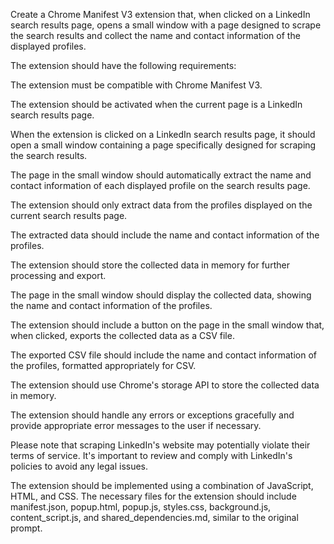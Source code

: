 Create a Chrome Manifest V3 extension that, when clicked on a LinkedIn search results page, opens a small window with a page designed to scrape the search results and collect the name and contact information of the displayed profiles.

The extension should have the following requirements:

The extension must be compatible with Chrome Manifest V3.

The extension should be activated when the current page is a LinkedIn search results page.

When the extension is clicked on a LinkedIn search results page, it should open a small window containing a page specifically designed for scraping the search results.

The page in the small window should automatically extract the name and contact information of each displayed profile on the search results page.

The extension should only extract data from the profiles displayed on the current search results page.

The extracted data should include the name and contact information of the profiles.

The extension should store the collected data in memory for further processing and export.

The page in the small window should display the collected data, showing the name and contact information of the profiles.

The extension should include a button on the page in the small window that, when clicked, exports the collected data as a CSV file.

The exported CSV file should include the name and contact information of the profiles, formatted appropriately for CSV.

The extension should use Chrome's storage API to store the collected data in memory.

The extension should handle any errors or exceptions gracefully and provide appropriate error messages to the user if necessary.

Please note that scraping LinkedIn's website may potentially violate their terms of service. It's important to review and comply with LinkedIn's policies to avoid any legal issues.

The extension should be implemented using a combination of JavaScript, HTML, and CSS. The necessary files for the extension should include manifest.json, popup.html, popup.js, styles.css, background.js, content_script.js, and shared_dependencies.md, similar to the original prompt.
